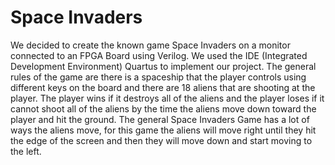 # Space Invaders
We decided to create the known game Space Invaders on a monitor connected to an FPGA Board using Verilog. We used the IDE (Integrated Development Environment) Quartus to implement our project. The general rules of the game are there is a spaceship that the player controls using different keys on the board and there are 18 aliens that are shooting at the player. The player wins if it destroys all of the aliens and the player loses if it cannot shoot all of the aliens by the time the aliens move down toward the player and hit the ground. The general Space Invaders Game has a lot of ways the aliens move, for this game the aliens will move right until they hit the edge of the screen and then they will move down and start moving to the left. 

